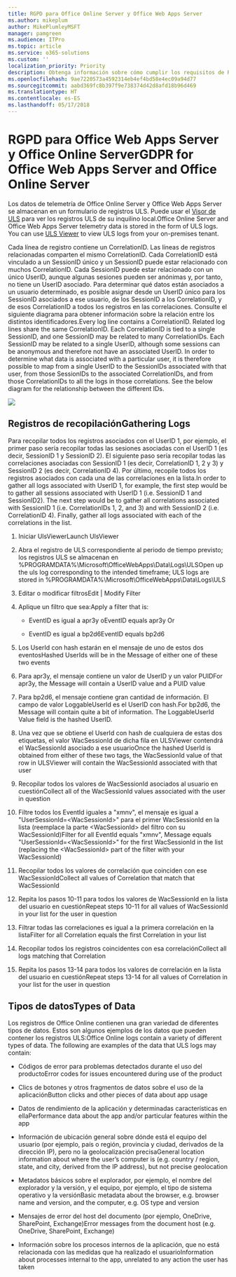 ```yaml
---
title: RGPD para Office Online Server y Office Web Apps Server
ms.author: mikeplum
author: MikePlumleyMSFT
manager: pamgreen
ms.audience: ITPro
ms.topic: article
ms.service: o365-solutions
ms.custom: ''
localization_priority: Priority
description: Obtenga información sobre cómo cumplir los requisitos de RGPD en Exchange Server local.
ms.openlocfilehash: 9ae7220573a4592314eb4ef4bd58e4ec09a94d77
ms.sourcegitcommit: aabd369fc8b397f9e738374d42d8afd18b96d469
ms.translationtype: HT
ms.contentlocale: es-ES
ms.lasthandoff: 05/17/2018
---
```

# <a name="gdpr-for-office-web-apps-server-and-office-online-server"></a><span data-ttu-id="78276-103">RGPD para Office Web Apps Server y Office Online Server</span><span class="sxs-lookup"><span data-stu-id="78276-103">GDPR for Office Web Apps Server and Office Online Server</span></span>

<span data-ttu-id="78276-p101">Los datos de telemetría de Office Online Server y Office Web Apps Server se almacenan en un formulario de registros ULS. Puede usar el [Visor de ULS](https://www.microsoft.com/en-us/download/details.aspx?id=44020) para ver los registros ULS de su inquilino local.</span><span class="sxs-lookup"><span data-stu-id="78276-p101">Office Online Server and Office Web Apps Server telemetry data is stored in the form of ULS logs. You can use [ULS Viewer](https://www.microsoft.com/en-us/download/details.aspx?id=44020) to view ULS logs from your on-premises tenant.</span></span>

<span data-ttu-id="78276-p102">Cada línea de registro contiene un CorrelationID. Las líneas de registros relacionadas comparten el mismo CorrelationID. Cada CorrelationID está vinculado a un SessionID único y un SessionID puede estar relacionado con muchos CorrelationID. Cada SessionID puede estar relacionado con un único UserID, aunque algunas sesiones pueden ser anónimas y, por tanto, no tiene un UserID asociado. Para determinar qué datos están asociados a un usuario determinado, es posible asignar desde un UserID único para los SessionID asociados a ese usuario, de los SessionID a los CorrelationID, y de esos CorrelationID a todos los registros en las correlaciones. Consulte el siguiente diagrama para obtener información sobre la relación entre los distintos identificadores.</span><span class="sxs-lookup"><span data-stu-id="78276-p102">Every log line contains a CorrelationID. Related log lines share the same CorrelationID. Each CorrelationID is tied to a single SessionID, and one SessionID may be related to many CorrelationIDs. Each SessionID may be related to a single UserID, although some sessions can be anonymous and therefore not have an associated UserID. In order to determine what data is associated with a particular user, it is therefore possible to map from a single UserID to the SessionIDs associated with that user, from those SessionIDs to the associated CorrelationIDs, and from those CorrelationIDs to all the logs in those correlations. See the below diagram for the relationship between the different IDs.</span></span>

![](media/gdpr-for-office-online-server_image1.jpg)

## <a name="gathering-logs"></a><span data-ttu-id="78276-112">Registros de recopilación</span><span class="sxs-lookup"><span data-stu-id="78276-112">Gathering Logs</span></span>

<span data-ttu-id="78276-p103">Para recopilar todos los registros asociados con el UserID 1, por ejemplo, el primer paso sería recopilar todas las sesiones asociadas con el UserID 1 (es decir, SessionID 1 y SessionID 2). El siguiente paso sería recopilar todas las correlaciones asociadas con SessionID 1 (es decir, CorrelationID 1, 2 y 3) y SessionID 2 (es decir, CorrelationID 4). Por último, recopile todos los registros asociados con cada una de las correlaciones en la lista.</span><span class="sxs-lookup"><span data-stu-id="78276-p103">In order to gather all logs associated with UserID 1, for example, the first step would be to gather all sessions associated with UserID 1 (i.e. SessionID 1 and SessionID2). The next step would be to gather all correlations associated with SessionID 1 (i.e. CorrelationIDs 1, 2, and 3) and with SessionID 2 (i.e. CorrelationID 4). Finally, gather all logs associated with each of the correlations in the list.</span></span>

1.  <span data-ttu-id="78276-116">Iniciar UlsViewer</span><span class="sxs-lookup"><span data-stu-id="78276-116">Launch UlsViewer</span></span>

2.  <span data-ttu-id="78276-117">Abra el registro de ULS correspondiente al periodo de tiempo previsto; los registros ULS se almacenan en %PROGRAMDATA%\\Microsoft\\OfficeWebApps\\Data\\Logs\\ULS</span><span class="sxs-lookup"><span data-stu-id="78276-117">Open up the uls log corresponding to the intended timeframe; ULS logs are stored in %PROGRAMDATA%\\Microsoft\\OfficeWebApps\\Data\\Logs\\ULS</span></span>

3.  <span data-ttu-id="78276-118">Editar o modificar filtros</span><span class="sxs-lookup"><span data-stu-id="78276-118">Edit | Modify Filter</span></span>

4.  <span data-ttu-id="78276-119">Aplique un filtro que sea:</span><span class="sxs-lookup"><span data-stu-id="78276-119">Apply a filter that is:</span></span>

    -   <span data-ttu-id="78276-120">EventID es igual a apr3y o</span><span class="sxs-lookup"><span data-stu-id="78276-120">EventID equals apr3y Or</span></span>

    -   <span data-ttu-id="78276-121">EventID es igual a bp2d6</span><span class="sxs-lookup"><span data-stu-id="78276-121">EventID equals bp2d6</span></span>

5.  <span data-ttu-id="78276-122">Los UserId con hash estarán en el mensaje de uno de estos dos eventos</span><span class="sxs-lookup"><span data-stu-id="78276-122">Hashed UserIds will be in the Message of either one of these two events</span></span>

6.  <span data-ttu-id="78276-123">Para apr3y, el mensaje contiene un valor de UserID y un valor PUID</span><span class="sxs-lookup"><span data-stu-id="78276-123">For apr3y, the Message will contain a UserID value and a PUID value</span></span>

7.  <span data-ttu-id="78276-p104">Para bp2d6, el mensaje contiene gran cantidad de información. El campo de valor LoggableUserId es el UserID con hash.</span><span class="sxs-lookup"><span data-stu-id="78276-p104">For bp2d6, the Message will contain quite a bit of information. The LoggableUserId Value field is the hashed UserID.</span></span>

8.  <span data-ttu-id="78276-126">Una vez que se obtiene el UserId con hash de cualquiera de estas dos etiquetas, el valor WacSessionId de dicha fila en ULSViewer contendrá el WacSessionId asociado a ese usuario</span><span class="sxs-lookup"><span data-stu-id="78276-126">Once the hashed UserId is obtained from either of these two tags, the WacSessionId value of that row in ULSViewer will contain the WacSessionId associated with that user</span></span>

9.  <span data-ttu-id="78276-127">Recopilar todos los valores de WacSessionId asociados al usuario en cuestión</span><span class="sxs-lookup"><span data-stu-id="78276-127">Collect all of the WacSessionId values associated with the user in question</span></span>

10. <span data-ttu-id="78276-128">Filtre todos los EventId iguales a "xmnv", el mensaje es igual a "UserSessionId=\<WacSessionId\>" para el primer WacSessionId en la lista (reemplace la parte \<WacSessionId\> del filtro con su WacSessionId)</span><span class="sxs-lookup"><span data-stu-id="78276-128">Filter for all EventId equals "xmnv", Message equals "UserSessionId=\<WacSessionId\>" for the first WacSessionId in the list (replacing the \<WacSessionId\> part of the filter with your WacSessionId)</span></span>

11. <span data-ttu-id="78276-129">Recopilar todos los valores de correlación que coinciden con ese WacSessionId</span><span class="sxs-lookup"><span data-stu-id="78276-129">Collect all values of Correlation that match that WacSessionId</span></span>

12. <span data-ttu-id="78276-130">Repita los pasos 10-11 para todos los valores de WacSessionId en la lista del usuario en cuestión</span><span class="sxs-lookup"><span data-stu-id="78276-130">Repeat steps 10-11 for all values of WacSessionId in your list for the user in question</span></span>

13. <span data-ttu-id="78276-131">Filtrar todas las correlaciones es igual a la primera correlación en la lista</span><span class="sxs-lookup"><span data-stu-id="78276-131">Filter for all Correlation equals the first Correlation in your list</span></span>

14. <span data-ttu-id="78276-132">Recopilar todos los registros coincidentes con esa correlación</span><span class="sxs-lookup"><span data-stu-id="78276-132">Collect all logs matching that Correlation</span></span>

15. <span data-ttu-id="78276-133">Repita los pasos 13-14 para todos los valores de correlación en la lista del usuario en cuestión</span><span class="sxs-lookup"><span data-stu-id="78276-133">Repeat steps 13-14 for all values of Correlation in your list for the user in question</span></span>

## <a name="types-of-data"></a><span data-ttu-id="78276-134">Tipos de datos</span><span class="sxs-lookup"><span data-stu-id="78276-134">Types of Data</span></span>

<span data-ttu-id="78276-p105">Los registros de Office Online contienen una gran variedad de diferentes tipos de datos. Estos son algunos ejemplos de los datos que pueden contener los registros ULS:</span><span class="sxs-lookup"><span data-stu-id="78276-p105">Office Online logs contain a variety of different types of data. The following are examples of the data that ULS logs may contain:</span></span>

-   <span data-ttu-id="78276-137">Códigos de error para problemas detectados durante el uso del producto</span><span class="sxs-lookup"><span data-stu-id="78276-137">Error codes for issues encountered during use of the product</span></span>

-   <span data-ttu-id="78276-138">Clics de botones y otros fragmentos de datos sobre el uso de la aplicación</span><span class="sxs-lookup"><span data-stu-id="78276-138">Button clicks and other pieces of data about app usage</span></span>

-   <span data-ttu-id="78276-139">Datos de rendimiento de la aplicación y determinadas características en ella</span><span class="sxs-lookup"><span data-stu-id="78276-139">Performance data about the app and/or particular features within the app</span></span>

-   <span data-ttu-id="78276-140">Información de ubicación general sobre dónde está el equipo del usuario (por ejemplo, país o región, provincia y ciudad, derivados de la dirección IP), pero no la geolocalización precisa</span><span class="sxs-lookup"><span data-stu-id="78276-140">General location information about where the user’s computer is (e.g. country / region, state, and city, derived from the IP address), but not precise geolocation</span></span>

-   <span data-ttu-id="78276-141">Metadatos básicos sobre el explorador, por ejemplo, el nombre del explorador y la versión, y el equipo, por ejemplo, el tipo de sistema operativo y la versión</span><span class="sxs-lookup"><span data-stu-id="78276-141">Basic metadata about the browser, e.g. browser name and version, and the computer, e.g. OS type and version</span></span>

-   <span data-ttu-id="78276-142">Mensajes de error del host del documento (por ejemplo, OneDrive, SharePoint, Exchange)</span><span class="sxs-lookup"><span data-stu-id="78276-142">Error messages from the document host (e.g. OneDrive, SharePoint, Exchange)</span></span>

-   <span data-ttu-id="78276-143">Información sobre los procesos internos de la aplicación, que no está relacionada con las medidas que ha realizado el usuario</span><span class="sxs-lookup"><span data-stu-id="78276-143">Information about processes internal to the app, unrelated to any action the user has taken</span></span>
